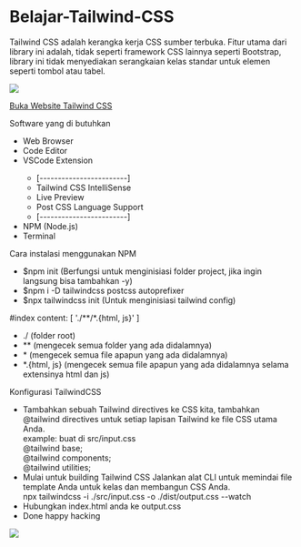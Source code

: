 # Belajar-Tailwind-CSS

Tailwind CSS adalah kerangka kerja CSS sumber terbuka. Fitur utama dari library ini adalah, tidak seperti framework CSS lainnya seperti Bootstrap, library ini tidak menyediakan serangkaian kelas standar untuk elemen seperti tombol atau tabel.

<img src="https://seeklogo.com/images/T/tailwind-css-logo-5AD4175897-seeklogo.com.png" >

<a href="https://tailwindcss.com/">Buka Website Tailwind CSS</a>

Software yang di butuhkan
<ul>
  <li> Web Browser </li>
  <li> Code Editor </li>
  <li> VSCode Extension </li>
  <ul>
    <li> [------------------------] </li>
    <li> Tailwind CSS IntelliSense </li>
    <li> Live Preview </li>
    <li> Post CSS Language Support </li>
    <li> [------------------------] </li>
  </ul>
  <li> NPM (Node.js) </li>
  <li> Terminal </li>
</ul>

Cara instalasi menggunakan NPM
<ul>
  <li> $npm init (Berfungsi untuk menginisiasi folder project, jika ingin langsung bisa tambahkan -y) </li>
  <li> $npm i -D tailwindcss postcss autoprefixer </li>
  <li> $npx tailwindcss init (Untuk menginisiasi tailwind config) </li>
</ul>

#index
content: [ './**/*.{html, js}' ]
<ul>
  <li> ./ (folder root) </li>
  <li> ** (mengecek semua folder yang ada didalamnya) </li>
  <li> * (mengecek semua file apapun yang ada didalamnya) </li>
  <li> *.{html, js} (mengecek semua file apapun yang ada didalamnya selama extensinya html dan js) </li>
</ul>

Konfigurasi TailwindCSS
- Tambahkan sebuah Tailwind directives ke CSS kita, tambahkan @tailwind directives untuk setiap lapisan Tailwind ke file CSS utama Anda.
  </br>example: buat di src/input.css
  </br>@tailwind base;
  </br>@tailwind components;
  </br>@tailwind utilities;
- Mulai untuk building Tailwind CSS
  Jalankan alat CLI untuk memindai file template Anda untuk kelas dan membangun CSS Anda.
  </br>npx tailwindcss -i ./src/input.css -o ./dist/output.css --watch
- Hubungkan index.html anda ke output.css
- Done happy hacking
  
<img src="https://anf.al/assets/blog-images/2021-03-06-tailwindcss-review-by-a-backend-developer/tailwindcss.png"/>  
